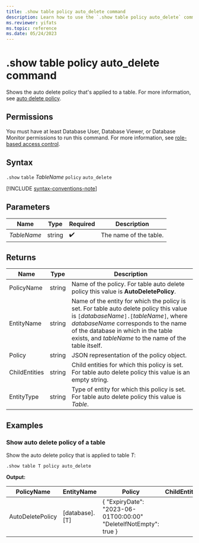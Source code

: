 ```yaml
---
title: .show table policy auto_delete command
description: Learn how to use the `.show table policy auto_delete` command to show the auto delete policy that's applied to a table.
ms.reviewer: yifats
ms.topic: reference
ms.date: 05/24/2023
---
```

# .show table policy auto_delete command

Shows the auto delete policy that's applied to a table. For more information, see [auto delete policy](auto-delete-policy.md).

## Permissions

You must have at least Database User, Database Viewer, or Database Monitor permissions to run this command. For more information, see [role-based access control](access-control/role-based-access-control.md).

## Syntax

`.show` `table` *TableName* `policy` `auto_delete`

[!INCLUDE [syntax-conventions-note](../../includes/syntax-conventions-note.md)]

## Parameters

| Name                     | Type   | Required | Description                        |
|--------------------------|--------|----------|------------------------------------|
| *TableName*              | string |  :heavy_check_mark:  | The name of the table.                 |

## Returns

| Name          | Type   | Description                                                                                                                                                                                                                                                                  |
|---------------|--------|------------------------------------------------------------------------------------------------------------------------------------------------------------------------------------------------------------------------------------------------------------------------------|
| PolicyName    | string | Name of the policy. For table auto delete policy this value is **AutoDeletePolicy**.                                                                                                                                                                                         |
| EntityName    | string | Name of the entity for which the policy is set. For table auto delete policy this value is `[`*databaseName*`].[`*tableName*`]`, where *databaseName* corresponds to the name of the database in which in the table exists, and *tableName* to the name of the table itself. |
| Policy        | string | JSON representation of the policy object.                                                                                                                                                                                                                                    |
| ChildEntities | string | Child entities for which this policy is set. For table auto delete policy this value is an empty string.                                                                                                                                                                     |
| EntityType    | string | Type of entity for which this policy is set. For table auto delete policy this value is *Table*.                                                                                                                                                                             |

## Examples

### Show auto delete policy of a table

Show the auto delete policy that is applied to table *T*:

```kusto
.show table T policy auto_delete
```

**Output:**

| PolicyName       | EntityName     | Policy                                                           | ChildEntities | EntityType |
|------------------|----------------|------------------------------------------------------------------|---------------|------------|
| AutoDeletePolicy | [database].[T] | { "ExpiryDate": "2023-06-01T00:00:00" "DeleteIfNotEmpty": true } |               | Table      |
